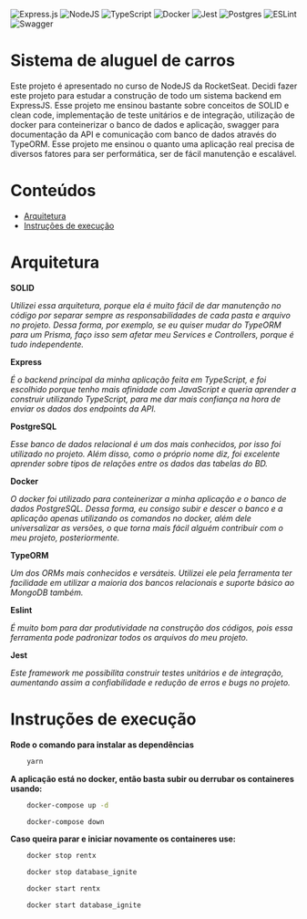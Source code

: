 ![Express.js](https://img.shields.io/badge/express.js-%23404d59.svg?style=for-the-badge&logo=express&logoColor=%2361DAFB) ![NodeJS](https://img.shields.io/badge/node.js-6DA55F?style=for-the-badge&logo=node.js&logoColor=white) ![TypeScript](https://img.shields.io/badge/typescript-%23007ACC.svg?style=for-the-badge&logo=typescript&logoColor=white) ![Docker](https://img.shields.io/badge/docker-%230db7ed.svg?style=for-the-badge&logo=docker&logoColor=white) ![Jest](https://img.shields.io/badge/-jest-%23C21325?style=for-the-badge&logo=jest&logoColor=white) ![Postgres](https://img.shields.io/badge/postgres-%23316192.svg?style=for-the-badge&logo=postgresql&logoColor=white) ![ESLint](https://img.shields.io/badge/ESLint-4B3263?style=for-the-badge&logo=eslint&logoColor=white) ![Swagger](https://img.shields.io/badge/-Swagger-%23Clojure?style=for-the-badge&logo=swagger&logoColor=white)


# Sistema de aluguel de carros

Este projeto é apresentado no curso de NodeJS da RocketSeat. Decidi fazer este projeto para estudar a construção de todo um sistema backend em ExpressJS. Esse projeto me ensinou bastante sobre conceitos de SOLID e clean code, implementação de teste unitários e de integração, utilização de docker para conteinerizar o banco de dados e aplicação, swagger para documentação da API e comunicação com banco de dados através do TypeORM. Esse projeto me ensinou o quanto uma aplicação real precisa de diversos fatores para ser performática, ser de fácil manutenção e escalável.

# Conteúdos

- [Arquitetura](#arquitetura) 
- [Instruções de execução](#instruções-de-execução)

# Arquitetura 

**SOLID**

*Utilizei essa arquitetura, porque ela é muito fácil de dar manutenção no código por separar sempre as responsabilidades de cada pasta e arquivo no projeto. Dessa forma, por exemplo, se eu quiser mudar do TypeORM para um Prisma, faço isso sem afetar meu Services e Controllers, porque é tudo independente.*

**Express**

*É o backend principal da minha aplicação feita em TypeScript, e foi escolhido porque tenho mais afinidade com JavaScript e queria aprender a construir utilizando TypeScript, para me dar mais confiança na hora de enviar os dados dos endpoints da API.*

**PostgreSQL**

*Esse banco de dados relacional é um dos mais conhecidos, por isso foi utilizado no projeto. Além disso, como o próprio nome diz, foi excelente aprender sobre tipos de relações entre os dados das tabelas do BD.*

**Docker**

*O docker foi utilizado para conteinerizar a minha aplicação e o banco de dados PostgreSQL. Dessa forma, eu consigo subir e descer o banco e a aplicação apenas utilizando os comandos no docker, além dele universalizar as versões, o que torna mais fácil alguém contribuir com o meu projeto, posteriormente.*

**TypeORM**

*Um dos ORMs mais conhecidos e versáteis. Utilizei ele pela ferramenta ter facilidade em utilizar a maioria dos bancos relacionais e suporte básico ao MongoDB também.*

**Eslint**

*É muito bom para dar produtividade na construção dos códigos, pois essa ferramenta pode padronizar todos os arquivos do meu projeto.*

**Jest**

*Este framework me possibilita construir testes unitários e de integração, aumentando assim a confiabilidade e redução de erros e bugs no projeto.*

# Instruções de execução

**Rode o comando para instalar as dependências**

```bash
    yarn 
```

**A aplicação está no docker, então basta subir ou derrubar os containeres usando:**

```bash
    docker-compose up -d
```

```bash
    docker-compose down
```

**Caso queira parar e iniciar novamente os containeres use:**

```bash
    docker stop rentx
```

```bash
    docker stop database_ignite
```

```bash
    docker start rentx
```

```bash
    docker start database_ignite
```
